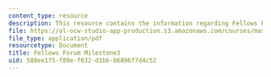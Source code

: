 ```yaml
---
content_type: resource
description: This resource contains the information regarding Fellows Forum Milestone3.
file: https://ol-ocw-studio-app-production.s3.amazonaws.com/courses/mas-965-nextlab-i-designing-mobile-technologies-for-the-next-billion-users-fall-2008/588ee175f89ef632d1bbb6896f7d4c52_MITMAS_965F08_fellows_m3.pdf
file_type: application/pdf
resourcetype: Document
title: Fellows Forum Milestone3
uid: 588ee175-f89e-f632-d1bb-b6896f7d4c52
---
```

